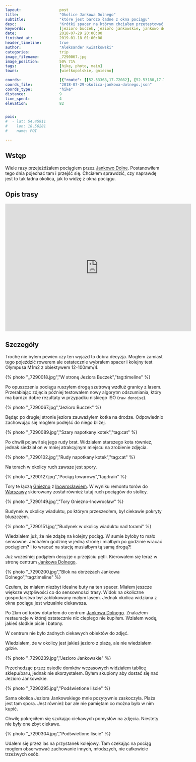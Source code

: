 ```yaml
---
layout:                 post
title:                  "Okolice Jankowa Dolnego"
subtitle:               "które jest bardzo ładne z okna pociągu"
desc:                   "Krótki spacer na którym chciałem przetestować nowy aparat jak również dowiedzieć się, czy okolice Jankowa Dolnego jest ciekawsza podczas spaceru, czy z okna pociągu. "
keywords:               [jezioro buczek, jezioro jankowskie, jankowo dolne]
date:                   2018-07-29 20:00:00
finished_at:            2019-01-18 01:00:00
header_timeline:        true
author:                 "Aleksander Kwiatkowski"
categories:             trip
image_filename:         _7290067.jpg
image_position:         50% 71%
tags:                   [hike, photo, main]
towns:                  [wielkopolskie, gniezno]

coords:                 [{"route": [[52.53368,17.72082], [52.53180,17.70040], [52.55064,17.69095], [52.54782,17.71679], [52.53289,17.71928]], "type": "hike"}]
coords_file:            "2018-07-29-okolica-jankowa-dolnego.json"
coords_type:            "hike"
distance:               9
time_spent:             4
elevation:              82


pois:
#  - lat: 54.45911
#    lon: 18.56281
#    name: POI

---
```


[wiki-jankowo-dolne]: https://pl.wikipedia.org/wiki/Jankowo_Dolne
[wiki-gniezno]: https://pl.wikipedia.org/wiki/Gniezno
[wiki-inowroclaw]: https://pl.wikipedia.org/wiki/Inowroc%C5%82aw
[wiki-warszawa]: https://pl.wikipedia.org/wiki/Warszawa

## Wstęp

Wiele razy przejeżdżałem pociągiem przez [Jankowo Dolne][wiki-jankowo-dolne].
Postanowiłem tego dnia pojechać tam i przejść się. Chciałem sprawdzić, czy
naprawdę jest to tak ładna okolica, jak to widzę z okna pociągu.

## Opis trasy

<iframe height='405' width='590' frameborder='0' allowtransparency='true' scrolling='no' src='https://www.strava.com/activities/1749866828/embed/ab8d70444cf54fb1e6173d6f5b3943945e6e5779'></iframe>

## Szczegóły

Trochę nie byłem pewien czy ten wyjazd to dobra decyzja. Mogłem zamiast
tego pojeździć rowerem ale ostatecznie wybrałem spacer i kolejny test
Olympusa M1m2 z obiektywem 12-100mm/4.

{% photo "\_7290018.jpg","W stronę Jeziora Buczek","tag:timeline" %}

Po opuszczeniu pociągu ruszyłem drogą szutrową wzdłuż granicy z lasem.
Przerabiając zdjęcia później testowałem nowy algorytm
odszumiania, który ma bardzo dobre rezultaty
w przypadku niskiego ISO (`raw denoise`).

{% photo "\_7290067.jpg","Jezioro Buczek" %}

Będąc po drugiej stronie jeziora zauważyłem kotka na drodze.
Odpowiednio zachowując się mogłem podejść do niego bliżej.

{% photo "\_7290089.jpg","Szary napotkany kotek","tag:cat" %}

Po chwili pojawił się jego rudy brat. Widziałem starszego kota również,
jednak siedział on w mniej atrakcyjnym miejscu na zrobienie zdjęcia.

{% photo "\_7290102.jpg","Rudy napotkany kotek","tag:cat" %}

Na torach w okolicy ruch zawsze jest spory.

{% photo "\_7290127.jpg","Pociąg towarowy","tag:train" %}

Tory te łączą [Gniezno][wiki-gniezno] z [Inowrocławiem][wiki-inowroclaw].
W wyniku remontu torów do [Warszawy][wiki-warszawa] skierowany został
również tutaj ruch pociągów do stolicy.

{% photo "\_7290149.jpg","Tory Gniezno-Inowrocław" %}

Budynek w okolicy wiaduktu, po którym przeszedłem, był ciekawie
pokryty bluszczem.

{% photo "\_7290151.jpg","Budynek w okolicy wiaduktu nad torami" %}

Wiedziałem już, że nie zdążę na kolejny pociąg. W sumie byłoby to mało
sensowne. Jechałem godzinę w jedną stronę i miałbym po godzinie wracać pociągiem?
I to wracać na stację musiałbym tą samą drogą?!

Już wcześniej podjąłem decyzje o przejściu pętli. Kierowałem się teraz
w stronę centrum [Jankowa Dolnego][wiki-jankowo-dolne].

{% photo "\_7290200.jpg","Blok na obrzeżach Jankowa Dolnego","tag:timeline" %}

Czułem, że miałem niezbyt idealne buty na ten spacer. Miałem jeszcze większe wątpliwości
co do sensowności trasy. Widok na okoliczne gospodarstwo był zablokowany małym
lasem. Jednak okolica widziana z okna pociągu jest wizualnie ciekawsza.

Po 2km od torów dotarłem do centrum [Jankowa Dolnego][wiki-jankowo-dolne].
Znalazłem restauracje w której ostatecznie nic ciepłego nie kupiłem. Wziałem
wodę, jakieś słodkie picie i batony.

W centrum nie było żadnych ciekawych obiektów do zdjęć.

Wiedziałem, że w okolicy jest jakieś jezioro z plażą, ale nie wiedziałem gdzie.

{% photo "\_7290239.jpg","Jezioro Jankowskie" %}

Przechodząc przez osiedle domków wczasowych widziałem tablicę sklepu/baru,
jednak nie skorzystałem. Byłem skupiony aby dostać się nad Jezioro Jankowskie.

{% photo "\_7290295.jpg","Podświetlone liście" %}

Sama okolica Jeziora Jankowskiego mnie pozytywnie zaskoczyła. Plaża jest
tam spora. Jest również bar ale nie pamiętam co można było w nim kupić.

Chwilę pokręciłem się szukając ciekawych pomysłów na zdjęcia. Niestety
nie były one zbyt ciekawe.

{% photo "\_7290304.jpg","Podświetlone liście" %}

Udałem się przez las na przystanek kolejowy. Tam czekając na
pociąg mogłem obserwować zachowanie innych, młodszych, nie całkowicie
trzeźwych osób.
